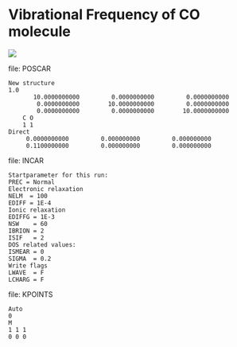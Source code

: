 # Vibrational Frequency of CO molecule
<img src="https://render.githubusercontent.com/render/math?math=\omega=\sqrt{ \alpha \left(\frac{m_C \plus m_O}{m_C m_O}\right)}">

file: POSCAR
```
New structure
1.0
       10.0000000000         0.0000000000         0.0000000000
        0.0000000000        10.0000000000         0.0000000000
        0.0000000000         0.0000000000        10.0000000000
    C O
    1 1
Direct
     0.0000000000         0.000000000         0.000000000
     0.1100000000         0.000000000         0.000000000
```

file: INCAR
```
Startparameter for this run:
PREC = Normal
Electronic relaxation
NELM  = 100
EDIFF = 1E-4
Ionic relaxation
EDIFFG = 1E-3
NSW    = 60
IBRION = 2
ISIF   = 2
DOS related values:
ISMEAR = 0
SIGMA  = 0.2
Write flags
LWAVE  = F
LCHARG = F
```

file: KPOINTS
```
Auto
0
M
1 1 1
0 0 0
```

